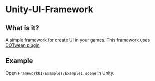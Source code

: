 # Unity-UI-Framework

## What is it?
A simple framework for create UI in your games. This framework uses [DOTween plugin](http://dotween.demigiant.com/).

## Example
Open `FrameworkUI/Examples/Example1.scene` in Unity.
